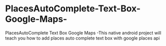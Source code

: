 # PlacesAutoComplete-Text-Box-Google-Maps-
PlacesAutoComplete Text Box Google Maps -This native android project will teach you how to add places auto complete text box with google places api
